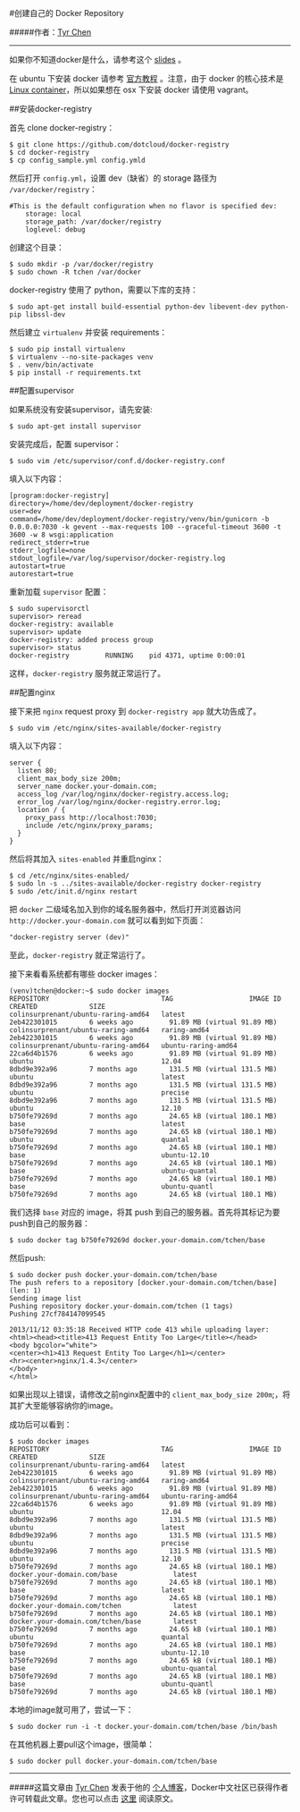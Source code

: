 #创建自己的 Docker Repository

#####作者：[Tyr Chen](http://www.weibo.com/tchen82)

---

如果你不知道docker是什么，请参考这个 [slides](http://www.slideshare.net/dotCloud/why-docker) 。

在 ubuntu 下安装 docker 请参考 [官方教程](http://docs.docker.io/en/latest/installation/ubuntulinux/) 。注意，由于 docker 的核心技术是 [Linux container](http://en.wikipedia.org/wiki/LXC)，所以如果想在 osx 下安装 docker 请使用 vagrant。

##安装docker-registry

首先 clone docker-registry：

```
$ git clone https://github.com/dotcloud/docker-registry
$ cd docker-registry
$ cp config_sample.yml config.ymld
```

然后打开 `config.yml`，设置 dev（缺省）的 storage 路径为 `/var/docker/registry`：

```
#This is the default configuration when no flavor is specified dev:
    storage: local
    storage_path: /var/docker/registry
    loglevel: debug
```

创建这个目录：

```
$ sudo mkdir -p /var/docker/registry
$ sudo chown -R tchen /var/docker
```

docker-registry 使用了 python，需要以下库的支持：

```
$ sudo apt-get install build-essential python-dev libevent-dev python-pip libssl-dev
```

然后建立 `virtualenv` 并安装 requirements：

```
$ sudo pip install virtualenv
$ virtualenv --no-site-packages venv
$ . venv/bin/activate
$ pip install -r requirements.txt
```

##配置supervisor

如果系统没有安装supervisor，请先安装:

```
$ sudo apt-get install supervisor
```

安装完成后，配置 supervisor：

```
$ sudo vim /etc/supervisor/conf.d/docker-registry.conf
```

填入以下内容：

```
[program:docker-registry]
directory=/home/dev/deployment/docker-registry
user=dev
command=/home/dev/deployment/docker-registry/venv/bin/gunicorn -b 0.0.0.0:7030 -k gevent --max-requests 100 --graceful-timeout 3600 -t 3600 -w 8 wsgi:application
redirect_stderr=true
stderr_logfile=none
stdout_logfile=/var/log/supervisor/docker-registry.log
autostart=true
autorestart=true
```

重新加载 `supervisor` 配置：

```
$ sudo supervisorctl
supervisor> reread
docker-registry: available
supervisor> update
docker-registry: added process group
supervisor> status
docker-registry         RUNNING    pid 4371, uptime 0:00:01
```

这样，`docker-registry` 服务就正常运行了。

##配置nginx

接下来把 `nginx` request proxy 到 `docker-registry app` 就大功告成了。

```
$ sudo vim /etc/nginx/sites-available/docker-registry
```

填入以下内容：

```
server {
  listen 80;
  client_max_body_size 200m;
  server_name docker.your-domain.com;
  access_log /var/log/nginx/docker-registry.access.log;
  error_log /var/log/nginx/docker-registry.error.log;
  location / {
    proxy_pass http://localhost:7030;
    include /etc/nginx/proxy_params;
  }
}
```

然后将其加入 `sites-enabled` 并重启nginx：

```
$ cd /etc/nginx/sites-enabled/
$ sudo ln -s ../sites-available/docker-registry docker-registry
$ sudo /etc/init.d/nginx restart
```

把 `docker` 二级域名加入到你的域名服务器中，然后打开浏览器访问 `http://docker.your-domain.com` 就可以看到如下页面：

```
"docker-registry server (dev)"
```

至此，`docker-registry` 就正常运行了。

接下来看看系统都有哪些 docker images：

```
(venv)tchen@docker:~$ sudo docker images
REPOSITORY                            TAG                   IMAGE ID            CREATED             SIZE
colinsurprenant/ubuntu-raring-amd64   latest                2eb422301015        6 weeks ago         91.89 MB (virtual 91.89 MB)
colinsurprenant/ubuntu-raring-amd64   raring-amd64          2eb422301015        6 weeks ago         91.89 MB (virtual 91.89 MB)
colinsurprenant/ubuntu-raring-amd64   ubuntu-raring-amd64   22ca6d4b1576        6 weeks ago         91.89 MB (virtual 91.89 MB)
ubuntu                                12.04                 8dbd9e392a96        7 months ago        131.5 MB (virtual 131.5 MB)
ubuntu                                latest                8dbd9e392a96        7 months ago        131.5 MB (virtual 131.5 MB)
ubuntu                                precise               8dbd9e392a96        7 months ago        131.5 MB (virtual 131.5 MB)
ubuntu                                12.10                 b750fe79269d        7 months ago        24.65 kB (virtual 180.1 MB)
base                                  latest                b750fe79269d        7 months ago        24.65 kB (virtual 180.1 MB)
ubuntu                                quantal               b750fe79269d        7 months ago        24.65 kB (virtual 180.1 MB)
base                                  ubuntu-12.10          b750fe79269d        7 months ago        24.65 kB (virtual 180.1 MB)
base                                  ubuntu-quantal        b750fe79269d        7 months ago        24.65 kB (virtual 180.1 MB)
base                                  ubuntu-quantl         b750fe79269d        7 months ago        24.65 kB (virtual 180.1 MB)
```

我们选择 `base` 对应的 image，将其 push 到自己的服务器。首先将其标记为要push到自己的服务器：

```
$ sudo docker tag b750fe79269d docker.your-domain.com/tchen/base
```

然后push:

```
$ sudo docker push docker.your-domain.com/tchen/base
The push refers to a repository [docker.your-domain.com/tchen/base] (len: 1)
Sending image list
Pushing repository docker.your-domain.com/tchen (1 tags)
Pushing 27cf784147099545

2013/11/12 03:35:18 Received HTTP code 413 while uploading layer: <html><head><title>413 Request Entity Too Large</title></head>
<body bgcolor="white">
<center><h1>413 Request Entity Too Large</h1></center>
<hr><center>nginx/1.4.3</center>
</body>
</html>
```

如果出现以上错误，请修改之前nginx配置中的 `client_max_body_size 200m`;，将其扩大至能够容纳你的image。

成功后可以看到：

```
$ sudo docker images
REPOSITORY                            TAG                   IMAGE ID            CREATED             SIZE
colinsurprenant/ubuntu-raring-amd64   latest                2eb422301015        6 weeks ago         91.89 MB (virtual 91.89 MB)
colinsurprenant/ubuntu-raring-amd64   raring-amd64          2eb422301015        6 weeks ago         91.89 MB (virtual 91.89 MB)
colinsurprenant/ubuntu-raring-amd64   ubuntu-raring-amd64   22ca6d4b1576        6 weeks ago         91.89 MB (virtual 91.89 MB)
ubuntu                                12.04                 8dbd9e392a96        7 months ago        131.5 MB (virtual 131.5 MB)
ubuntu                                latest                8dbd9e392a96        7 months ago        131.5 MB (virtual 131.5 MB)
ubuntu                                precise               8dbd9e392a96        7 months ago        131.5 MB (virtual 131.5 MB)
ubuntu                                12.10                 b750fe79269d        7 months ago        24.65 kB (virtual 180.1 MB)
docker.your-domain.com/base              latest                b750fe79269d        7 months ago        24.65 kB (virtual 180.1 MB)
base                                  latest                b750fe79269d        7 months ago        24.65 kB (virtual 180.1 MB)
docker.your-domain.com/tchen             latest                b750fe79269d        7 months ago        24.65 kB (virtual 180.1 MB)
docker.your-domain.com/tchen/base        latest                b750fe79269d        7 months ago        24.65 kB (virtual 180.1 MB)
ubuntu                                quantal               b750fe79269d        7 months ago        24.65 kB (virtual 180.1 MB)
base                                  ubuntu-12.10          b750fe79269d        7 months ago        24.65 kB (virtual 180.1 MB)
base                                  ubuntu-quantal        b750fe79269d        7 months ago        24.65 kB (virtual 180.1 MB)
base                                  ubuntu-quantl         b750fe79269d        7 months ago        24.65 kB (virtual 180.1 MB)
```

本地的image就可用了，尝试一下：

```
$ sudo docker run -i -t docker.your-domain.com/tchen/base /bin/bash
```

在其他机器上要pull这个image，很简单：

```
$ sudo docker pull docker.your-domain.com/tchen/base
```

---
#####这篇文章由 [Tyr Chen](http://www.weibo.com/tchen82) 发表于他的 [个人博客](http://tchen.me/)，Docker中文社区已获得作者许可转载此文章。您也可以点击 [这里](http://tchen.me/posts/2013-11-13-local-docker-repo.html) 阅读原文。
